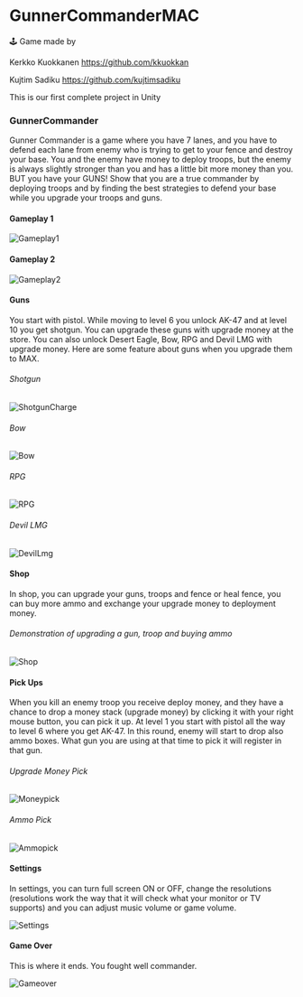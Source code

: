 # GunnerCommanderMAC

🕹 Game made by

Kerkko Kuokkanen  https://github.com/kkuokkan

Kujtim Sadiku     https://github.com/kujtimsadiku

This is our first complete project in Unity

### GunnerCommander

Gunner Commander is a game where you have 7 lanes, and you have to defend each lane from enemy who is trying to get to your fence and destroy your base. You and the enemy have money to deploy troops, but the enemy is always slightly stronger than you and has a little bit more money than you. BUT you have your GUNS! Show that you are a true commander by deploying troops and by finding the best strategies to defend your base while you upgrade your troops and guns.

#### Gameplay 1

![Gameplay1](https://user-images.githubusercontent.com/33124748/213156081-6515d36e-5d46-4fcd-a0cc-cb4128ccb610.gif)

#### Gameplay 2

![Gameplay2](https://user-images.githubusercontent.com/33124748/213156153-1143d372-a35e-4a0b-a55b-a5246f94f301.gif)

#### Guns
You start with pistol. While moving to level 6 you unlock AK-47 and at level 10 you get shotgun. 
You can upgrade these guns with upgrade money at the store. You can also unlock Desert Eagle, Bow, RPG and Devil LMG with upgrade money. Here are some feature about guns when you upgrade them to MAX.

###### Shotgun

![ShotgunCharge](https://user-images.githubusercontent.com/33124748/213155311-b4e02f97-266a-4a39-b1b6-18ede52f98ab.gif)

###### Bow

![Bow](https://user-images.githubusercontent.com/33124748/213155134-7aea728a-9ae0-4f4c-8ffb-d0c8cc79f053.gif)

###### RPG

![RPG](https://user-images.githubusercontent.com/33124748/213155224-aade6ef3-2033-433e-ad6d-8d74696bfbb0.gif)

###### Devil LMG

![DevilLmg](https://user-images.githubusercontent.com/33124748/213155413-a1f8bde8-6888-4849-93ff-edb2ec785288.gif)

#### Shop
In shop, you can upgrade your guns, troops and fence or heal fence, you can buy more ammo and exchange your upgrade money to deployment money.

###### Demonstration of upgrading a gun, troop and buying ammo

![Shop](https://user-images.githubusercontent.com/33124748/213154512-7e7f7ef5-a414-4208-ab3d-a1a8537d613b.gif)

#### Pick Ups
When you kill an enemy troop you receive deploy money, and they have a chance to drop a money stack (upgrade money) by clicking it with your right mouse button, you can pick it up. At level 1 you start with pistol all the way to level 6 where you get AK-47. In this round, enemy will start to drop also ammo boxes. What gun you are using at that time to pick it will register in that gun.

###### Upgrade Money Pick

![Moneypick](https://user-images.githubusercontent.com/33124748/212653988-3020d6dc-74ed-4d3e-b925-7f56aa1a4aa4.gif)

###### Ammo Pick

![Ammopick](https://user-images.githubusercontent.com/33124748/212654209-f82488ea-6dc2-4dec-ac46-b48bd7eb9f7d.gif)

#### Settings
In settings, you can turn full screen ON or OFF, change the resolutions (resolutions work the way that it will check what your monitor or TV supports) and you can adjust music volume or game volume.

![Settings](https://user-images.githubusercontent.com/33124748/213158925-cdab0310-dadf-4e2a-883b-409afa4d77e5.gif)

#### Game Over
This is where it ends. You fought well commander.

![Gameover](https://user-images.githubusercontent.com/33124748/212303924-6761d429-2b61-477e-8057-867326fd25f4.gif)

